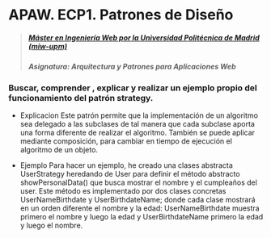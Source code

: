 # APAW. ECP1. Patrones de Diseño 
> ##### [Máster en Ingeniería Web por la Universidad Politécnica de Madrid (miw-upm)](http://miw.etsisi.upm.es)
> ##### Asignatura: *Arquitectura y Patrones para Aplicaciones Web*

### Buscar, comprender , explicar y realizar un ejemplo propio del funcionamiento del patrón strategy.

* Explicacion
Este patrón permite que la implementación de un algoritmo sea delegado a las subclases de tal manera que cada subclase aporta una forma diferente de realizar el algoritmo. También se puede aplicar mediante composición, para cambiar en tiempo de ejecución el algoritmo de un objeto.

* Ejemplo
Para hacer un ejemplo, he creado una clases abstracta UserStrategy heredando de User para definir el método abstracto showPersonalData() que busca mostrar el nombre y el cumpleaños del user. Este método es implementado por dos clases concretas UserNameBirthdate y UserBirthdateName; donde cada clase mostrará en un orden diferente el nombre y la edad: UserNameBirthdate muestra primero el nombre y luego la edad y UserBirthdateName primero la edad y luego el nombre.